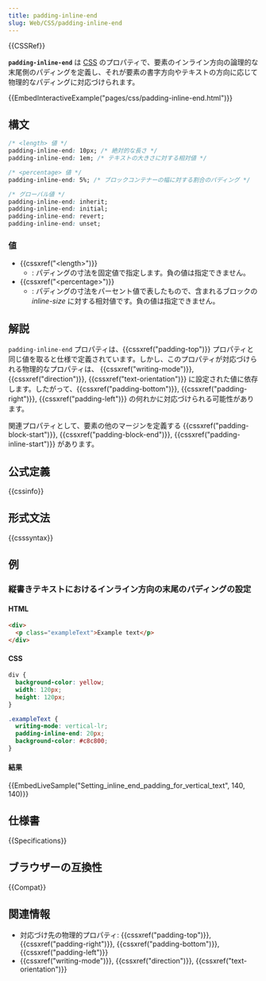 ```yaml
---
title: padding-inline-end
slug: Web/CSS/padding-inline-end
---
```


{{CSSRef}}

**`padding-inline-end`** は [CSS](/ja/docs/Web/CSS) のプロパティで、要素のインライン方向の論理的な末尾側のパディングを定義し、それが要素の書字方向やテキストの方向に応じて物理的なパディングに対応づけられます。

{{EmbedInteractiveExample("pages/css/padding-inline-end.html")}}

## 構文

```css
/* <length> 値 */
padding-inline-end: 10px; /* 絶対的な長さ */
padding-inline-end: 1em; /* テキストの大きさに対する相対値 */

/* <percentage> 値 */
padding-inline-end: 5%; /* ブロックコンテナーの幅に対する割合のパディング */

/* グローバル値 */
padding-inline-end: inherit;
padding-inline-end: initial;
padding-inline-end: revert;
padding-inline-end: unset;
```

### 値

- {{cssxref("&lt;length&gt;")}}
  - : パディングの寸法を固定値で指定します。負の値は指定できません。
- {{cssxref("&lt;percentage&gt;")}}
  - : パディングの寸法をパーセント値で表したもので、含まれるブロックの _inline-size_ に対する相対値です。負の値は指定できません。

## 解説

`padding-inline-end` プロパティは、{{cssxref("padding-top")}} プロパティと同じ値を取ると仕様で定義されています。しかし、このプロパティが対応づけられる物理的なプロパティは、 {{cssxref("writing-mode")}}, {{cssxref("direction")}}, {{cssxref("text-orientation")}} に設定された値に依存します。したがって、{{cssxref("padding-bottom")}}, {{cssxref("padding-right")}}, {{cssxref("padding-left")}} の何れかに対応づけられる可能性があります。

関連プロパティとして、要素の他のマージンを定義する {{cssxref("padding-block-start")}}, {{cssxref("padding-block-end")}}, {{cssxref("padding-inline-start")}} があります。

## 公式定義

{{cssinfo}}

## 形式文法

{{csssyntax}}

## 例

<h3 id="Setting_inline_end_padding_for_vertical_text">縦書きテキストにおけるインライン方向の末尾のパディングの設定</h3>

#### HTML

```html
<div>
  <p class="exampleText">Example text</p>
</div>
```

#### CSS

```css
div {
  background-color: yellow;
  width: 120px;
  height: 120px;
}

.exampleText {
  writing-mode: vertical-lr;
  padding-inline-end: 20px;
  background-color: #c8c800;
}
```

#### 結果

{{EmbedLiveSample("Setting_inline_end_padding_for_vertical_text", 140, 140)}}

## 仕様書

{{Specifications}}

## ブラウザーの互換性

{{Compat}}

## 関連情報

- 対応づけ先の物理的プロパティ: {{cssxref("padding-top")}}, {{cssxref("padding-right")}}, {{cssxref("padding-bottom")}}, {{cssxref("padding-left")}}
- {{cssxref("writing-mode")}}, {{cssxref("direction")}}, {{cssxref("text-orientation")}}
